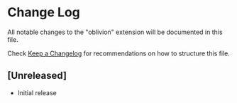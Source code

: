 # Change Log
All notable changes to the "oblivion" extension will be documented in this file.

Check [Keep a Changelog](http://keepachangelog.com/) for recommendations on how to structure this file.

## [Unreleased]
- Initial release
